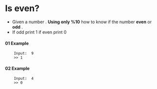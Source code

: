 # Is even?

- Given a number . **Using only %10** how to know if the number **even** or **odd** .
- If odd print 1 if even print 0
#### 01 Example
```
    Input:  9
    >> 1
```
#### 02 Example
```
    Input:  4
    >> 0
```